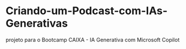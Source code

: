 # Criando-um-Podcast-com-IAs-Generativas
projeto para o Bootcamp CAIXA - IA Generativa com Microsoft Copilot
